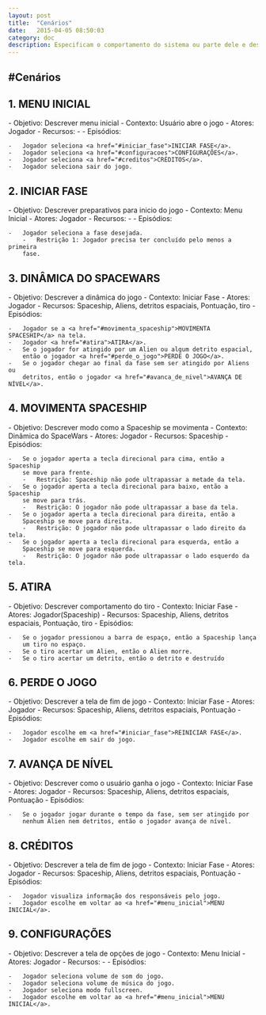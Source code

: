 ```yaml
---
layout: post
title:  "Cenários"
date:   2015-04-05 08:50:03
category: doc
description: Especificam o comportamento do sistema ou parte dele e descrevem a funcionalidade do sistema desempenhada pelos atores.
---
```


#Cenários
---

<h2 id="menu_inicial">1. MENU INICIAL</h2>
-   Objetivo: Descrever menu inicial
-   Contexto: Usuário abre o jogo
-   Atores: Jogador
-   Recursos: -
-   Episódios:

    -   Jogador seleciona <a href="#iniciar_fase">INICIAR FASE</a>.
    -   Jogador seleciona <a href="#configuracoes">CONFIGURAÇÕES</a>.
    -   Jogador seleciona <a href="#creditos">CRÉDITOS</a>.
    -   Jogador seleciona sair do jogo.

<h2 id="iniciar_fase">2. INICIAR FASE</h2>
-   Objetivo: Descrever preparativos para inicio do jogo
-   Contexto: Menu Inicial
-   Atores: Jogador
-   Recursos: -
-   Episódios:

    -   Jogador seleciona a fase desejada.
        -   Restrição 1: Jogador precisa ter concluído pelo menos a primeira
        fase.

<h2 id="dinamica_do_spacewars">3. DINÂMICA DO SPACEWARS</h2>
-   Objetivo: Descrever a dinâmica do jogo
-   Contexto: Iniciar Fase
-   Atores: Jogador
-   Recursos: Spaceship, Aliens, detritos espaciais, Pontuação, tiro
-   Episódios:

    -   Jogador se a <a href="#movimenta_spaceship">MOVIMENTA SPACESHIP</a> na tela.
    -   Jogador <a href="#atira">ATIRA</a>.
    -   Se o jogador for atingido por um Alien ou algum detrito espacial,
        então o jogador <a href="#perde_o_jogo">PERDE O JOGO</a>.
    -   Se o jogador chegar ao final da fase sem ser atingido por Aliens ou
        detritos, então o jogador <a href="#avanca_de_nivel">AVANÇA DE NÍVEL</a>.

<h2 id="movimenta_spaceship">4. MOVIMENTA SPACESHIP</h2>
-   Objetivo: Descrever modo como a Spaceship se movimenta
-   Contexto: Dinâmica do SpaceWars
-   Atores: Jogador
-   Recursos: Spaceship
-   Episódios:

    -   Se o jogador aperta a tecla direcional para cima, então a Spaceship
        se move para frente.
        -   Restrição: Spaceship não pode ultrapassar a metade da tela.
    -   Se o jogador aperta a tecla direcional para baixo, então a Spaceship
        se move para trás.
        -   Restrição: O jogador não pode ultrapassar a base da tela.
    -   Se o jogador aperta a tecla direcional para direita, então a
        Spaceship se move para direita.
        -   Restrição: O jogador não pode ultrapassar o lado direito da tela.
    -   Se o jogador aperta a tecla direcional para esquerda, então a
        Spaceship se move para esquerda.
        -   Restrição: O jogador não pode ultrapassar o lado esquerdo da tela.

<h2 id="atira">5. ATIRA</h2>
-   Objetivo: Descrever comportamento do tiro
-   Contexto: Iniciar Fase
-   Atores: Jogador(Spaceship)
-   Recursos: Spaceship, Aliens, detritos espaciais, Pontuação, tiro
-   Episódios:

    -   Se o jogador pressionou a barra de espaço, então a Spaceship lança
        um tiro no espaço.
    -   Se o tiro acertar um Alien, então o Alien morre.
    -   Se o tiro acertar um detrito, então o detrito e destruído

<h2 id="perde_o_jogo">6. PERDE O JOGO</h2>
-   Objetivo: Descrever a tela de fim de jogo
-   Contexto: Iniciar Fase
-   Atores: Jogador
-   Recursos: Spaceship, Aliens, detritos espaciais, Pontuação
-   Episódios:

    -   Jogador escolhe em <a href="#iniciar_fase">REINICIAR FASE</a>.
    -   Jogador escolhe em sair do jogo.


<h2 id="avanca_de_nivel">7. AVANÇA DE NÍVEL</h2>
-   Objetivo: Descrever como o usuário ganha o jogo
-   Contexto: Iniciar Fase
-   Atores: Jogador
-   Recursos: Spaceship, Aliens, detritos espaciais, Pontuação
-   Episódios:

    -   Se o jogador jogar durante o tempo da fase, sem ser atingido por
        nenhum Alien nem detritos, então o jogador avança de nível.

<h2 id="creditos">8. CRÉDITOS</h2>
-   Objetivo: Descrever a tela de fim de jogo
-   Contexto: Iniciar Fase
-   Atores: Jogador
-   Recursos: Spaceship, Aliens, detritos espaciais, Pontuação
-   Episódios:

    -   Jogador visualiza informação dos responsáveis pelo jogo.
    -   Jogador escolhe em voltar ao <a href="#menu_inicial">MENU INICIAL</a>.

<h2 id="configuracoes">9. CONFIGURAÇÕES</h2>
-   Objetivo: Descrever a tela de opções de jogo
-   Contexto: Menu Inicial
-   Atores: Jogador
-   Recursos: -
-   Episódios:

    -   Jogador seleciona volume de som do jogo.
    -   Jogador seleciona volume de música do jogo.
    -   Jogador seleciona modo fullscreen.
    -   Jogador escolhe em voltar ao <a href="#menu_inicial">MENU INICIAL</a>.

